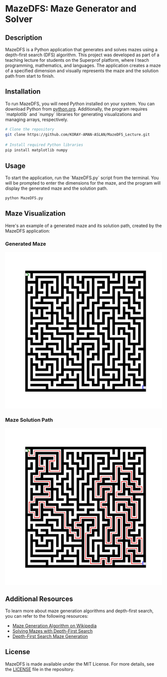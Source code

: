 # MazeDFS: Maze Generator and Solver

## Description
MazeDFS is a Python application that generates and solves mazes using a depth-first search (DFS) algorithm. This project was developed as part of a teaching lecture for students on the Superprof platform, where I teach programming, mathematics, and languages. The application creates a maze of a specified dimension and visually represents the maze and the solution path from start to finish.

## Installation
To run MazeDFS, you will need Python installed on your system. You can download Python from [python.org](https://www.python.org/downloads/). Additionally, the program requires \`matplotlib\` and \`numpy\` libraries for generating visualizations and managing arrays, respectively.

```bash
# Clone the repository
git clone https://github.com/KORAY-AMAN-ASLAN/MazeDFS_Lecture.git

# Install required Python libraries
pip install matplotlib numpy
```

## Usage
To start the application, run the \`MazeDFS.py\` script from the terminal. You will be prompted to enter the dimensions for the maze, and the program will display the generated maze and the solution path.

```bash
python MazeDFS.py
```

## Maze Visualization
Here's an example of a generated maze and its solution path, created by the MazeDFS application:

### Generated Maze
![Generated Maze](https://github.com/KORAY-AMAN-ASLAN/MazeDFS_Lecture/blob/main/image%20(1).png)

### Maze Solution Path
![Maze Solution](https://github.com/KORAY-AMAN-ASLAN/MazeDFS_Lecture/blob/main/image.png)

## Additional Resources
To learn more about maze generation algorithms and depth-first search, you can refer to the following resources:
- [Maze Generation Algorithm on Wikipedia](https://en.wikipedia.org/wiki/Maze_generation_algorithm)
- [Solving Mazes with Depth-First Search](https://medium.com/swlh/solving-mazes-with-depth-first-search-e315771317ae)
- [Depth-First Search Maze Generation](https://www.algosome.com/articles/maze-generation-depth-first.html)

## License
MazeDFS is made available under the MIT License. For more details, see the [LICENSE](LICENSE) file in the repository.
